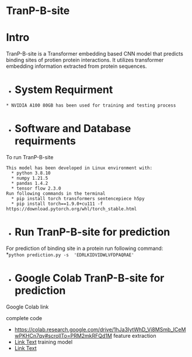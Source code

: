 # TranP-B-site
# Intro
TranP-B-site is a Transformer embedding based CNN model that predicts binding sites of protien protein interactions. It utilizes transformer embedding information extracted from protein sequences.

* # System Requirment 
```
* NVIDIA A100 80GB has been used for training and testing process
```  
* # Software and Database requirments  
To run TranP-B-site   
```
This model has been developed in Linux environment with: 
  * python 3.8.10
  * numpy 1.21.5
  * pandas 1.4.2
  * tensor flow 2.3.0
Run following commands in the terminal 
  * pip install torch transformers sentencepiece h5py  
  * pip install torch==1.9.0+cu111 -f https://download.pytorch.org/whl/torch_stable.html
```  
* # Run TranP-B-site for prediction
For prediction of binding site in a protein run following command:  
  *``` python prediction.py -s  'EDRLKIDVIDWLVFDPAQRAE' ```  
* # Google Colab TranP-B-site for prediction
Google Colab link  

complete code
 * https://colab.research.google.com/drive/1hJa3IytWhD_Vi8MSmb_ICeMwPKHCn7qy#scrollTo=PRM2mkRFQd1M
feature extraction
 * [Link Text](https://colab.research.google.com/drive/1bAcL_z5nfeN8Eobv9RUbYDnQB6nBGWVR?usp=sharing)
training model
 * [Link Text](https://colab.research.google.com/drive/1d9ZDRnNogZ2uoUnSHm4KaQJ7VXZHWF6i?usp=sharing)

